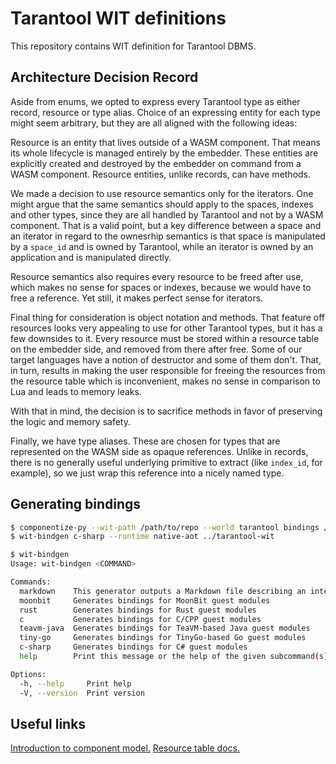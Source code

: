 # Tarantool WIT definitions

This repository contains WIT definition for Tarantool DBMS.

## Architecture Decision Record

Aside from enums, we opted to express every Tarantool type as either
record, resource or type alias. Choice of an expressing entity for each
type might seem arbitrary, but they are all aligned with the following
ideas:

Resource is an entity that lives outside of a WASM component. That means
its whole lifecycle is managed entirely by the embedder. These entities are
explicitly created and destroyed by the embedder on command from a WASM
component. Resource entities, unlike records, can have methods.

We made a decision to use resource semantics only for the iterators. One
might argue that the same semantics should apply to the spaces, indexes and
other types, since they are all handled by Tarantool and not by a WASM
component. That is a valid point, but a key difference between a space and
an iterator in regard to the ownesrhip semantics is that space is
manipulated by a `space_id` and is owned by Tarantool, while an iterator
is owned by an application and is manipulated directly.

Resource semantics also requires every resource to be freed after use,
which makes no sense for spaces or indexes, because we would have to free
a reference. Yet still, it makes perfect sense for iterators.

Final thing for consideration is object notation and methods. That feature
off resources looks very appealing to use for other Tarantool types, but it
has a few downsides to it. Every resource must be stored within a resource
table on the embedder side, and removed from there after free. Some of
our target languages have a notion of destructor and some of them don't.
That, in turn, results in making the user responsible for freeing the
resources from the resource table which is inconvenient, makes no sense in
comparison to Lua and leads to memory leaks.

With that in mind, the decision is to sacrifice methods in favor of
preserving the logic and memory safety.

Finally, we have type aliases. These are chosen for types that are
represented on the WASM side as opaque references. Unlike in records,
there is no generally useful underlying primitive to extract (like
`index_id`, for example), so we just wrap this reference into a nicely
named type.

## Generating bindings
```sh
$ componentize-py --wit-path /path/to/repo --world tarantool bindings /output/dir
$ wit-bindgen c-sharp --runtime native-aot ../tarantool-wit

$ wit-bindgen
Usage: wit-bindgen <COMMAND>

Commands:
  markdown    This generator outputs a Markdown file describing an interface
  moonbit     Generates bindings for MoonBit guest modules
  rust        Generates bindings for Rust guest modules
  c           Generates bindings for C/CPP guest modules
  teavm-java  Generates bindings for TeaVM-based Java guest modules
  tiny-go     Generates bindings for TinyGo-based Go guest modules
  c-sharp     Generates bindings for C# guest modules
  help        Print this message or the help of the given subcommand(s)

Options:
  -h, --help     Print help
  -V, --version  Print version

```


## Useful links
[Introduction to component model.](https://component-model.bytecodealliance.org/introduction.html)
[Resource table docs.](https://docs.rs/wasmtime/latest/wasmtime/component/struct.ResourceTable.html)

